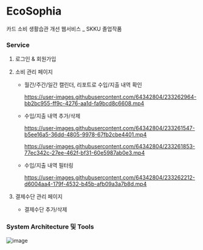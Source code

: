 # EcoSophia
카드 소비 생활습관 개선 웹서비스 _ SKKU 졸업작품

### Service

1. 로그인 & 회원가입

2. 소비 관리 페이지
  
    - 월간/주간/일간 캘린더, 리포트로 수입/지출 내역 확인
    

      https://user-images.githubusercontent.com/64342804/233262964-bb2bc955-ff9c-4276-aa1d-fa9bcd8c6608.mp4


      
    - 수입/지출 내역 추가/삭제
        
        https://user-images.githubusercontent.com/64342804/233261547-b5ee16a5-36dd-4805-9978-67fb2cbe4401.mp4
        

        https://user-images.githubusercontent.com/64342804/233261853-77ec342c-27ee-462f-bf31-60e5987ab0e3.mp4

        
    - 수입/지출 내역 필터링
    

        https://user-images.githubusercontent.com/64342804/233262212-d6004aa4-179f-4532-b45b-afb09a3a7b8d.mp4



3. 결제수단 관리 페이지
  
    - 결제수단 추가/삭제

### System Architecture 및 Tools

![image](https://user-images.githubusercontent.com/64342804/233260487-bf485798-91ae-45ca-b461-497f696572ff.png)
